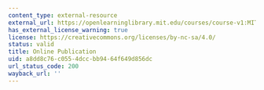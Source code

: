 ```yaml
---
content_type: external-resource
external_url: https://openlearninglibrary.mit.edu/courses/course-v1:MITx+11.550x+1T2021/about
has_external_license_warning: true
license: https://creativecommons.org/licenses/by-nc-sa/4.0/
status: valid
title: Online Publication
uid: a8dd8c76-c055-4dcc-bb94-64f649d856dc
url_status_code: 200
wayback_url: ''
---
```


